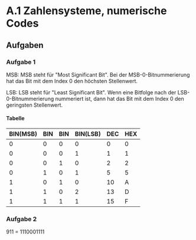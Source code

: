 # A.1 Zahlensysteme, numerische Codes

## Aufgaben

### Aufgabe 1

MSB: MSB steht für "Most Significant Bit". Bei der MSB-0-Bitnummerierung hat das Bit mit dem Index 0 den höchsten Stellenwert.

LSB: LSB steht für "Least Significant Bit". Wenn eine Bitfolge nach der LSB-0-Bitnummerierung nummeriert ist, dann hat das Bit mit dem Index 0 den geringsten Stellenwert.

#### Tabelle

| BIN(MSB) | BIN | BIN | BIN(LSB) | DEC | HEX |
|----------|----------|----------|----------|----------|----------|
|   0   |   0   |   0   |   0   |   0   |   0   |
|   0   |   0   |   0   |   1   |   1   |   1   |
|   0  |   0   |   1   |   0   |   2   |   2   |
|   0   |   1   |   0   |   1   |   5   |   5   |
|   1   |   0   |   1   |   0   |   10   |   A   |
|   1   |   1   |   0   |   2   |   13   |   D   |
|   1   |   1   |   1   |   1  |   15   |   F   |

### Aufgabe 2

911 = 1110001111
